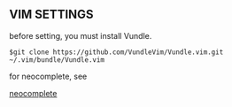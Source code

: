 ## VIM SETTINGS

before setting, you must install Vundle.

  `$git clone https://github.com/VundleVim/Vundle.vim.git ~/.vim/bundle/Vundle.vim`

for neocomplete, see

[neocomplete](https://github.com/Shougo/neocomplete.vim)
